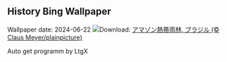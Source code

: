 ## History Bing Wallpaper
Wallpaper date: 2024-06-22
![](https://www.bing.com/th?id=OHR.BrazilRainforest_JA-JP2489498028_UHD.jpg&w=1000)Download: [アマゾン熱帯雨林, ブラジル (© Claus Meyer/plainpicture)](https://www.bing.com/th?id=OHR.BrazilRainforest_JA-JP2489498028_UHD.jpg)

Auto get programm by LtgX
